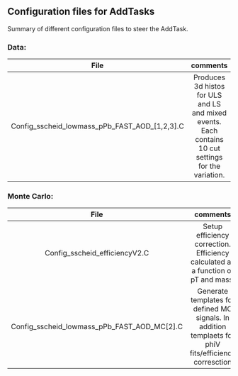 ## Configuration files for AddTasks

Summary of different configuration files to steer the AddTask.

### Data:

| **File**                                      | **comments**                                                                                          |
|:---------------------------------------------:|:-----------------------------------------------------------------------------------------------------:|
|Config_sscheid_lowmass_pPb_FAST_AOD_[1,2,3].C  | Produces 3d histos for ULS and LS and mixed events. Each contains 10 cut settings for the variation.  |

### Monte Carlo:
| **File**                                      | **comments**                                                                                          |
|:---------------------------------------------:|:-----------------------------------------------------------------------------------------------------:|
|Config_sscheid_efficiencyV2.C                  | Setup efficiency correction. Efficiency calculated as a function of pT and mass.                      |
|Config_sscheid_lowmass_pPb_FAST_AOD_MC[2].C    | Generate templates for defined MC signals. In addition templaets for phiV fits/efficiency corresction |
